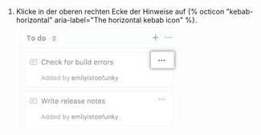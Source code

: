 1. Klicke in der oberen rechten Ecke der Hinweise auf {% octicon "kebab-horizontal" aria-label="The horizontal kebab icon" %}. ![Symbol „horizontal kebab" in der oberen rechten Ecke der Hinweise](/assets/images/help/projects/note-more-options.png)

